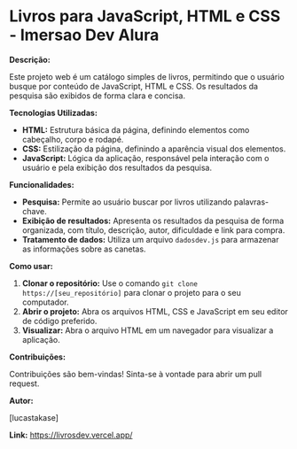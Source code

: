 # Livros para JavaScript, HTML e CSS - Imersao Dev Alura

**Descrição:**

Este projeto web é um catálogo simples de livros, permitindo que o usuário busque por conteúdo de JavaScript, HTML e CSS. Os resultados da pesquisa são exibidos de forma clara e concisa.

**Tecnologias Utilizadas:**

* **HTML:** Estrutura básica da página, definindo elementos como cabeçalho, corpo e rodapé.
* **CSS:** Estilização da página, definindo a aparência visual dos elementos.
* **JavaScript:** Lógica da aplicação, responsável pela interação com o usuário e pela exibição dos resultados da pesquisa.

**Funcionalidades:**

* **Pesquisa:** Permite ao usuário buscar por livros utilizando palavras-chave.
* **Exibição de resultados:** Apresenta os resultados da pesquisa de forma organizada, com título, descrição, autor, dificuldade e link para compra.
* **Tratamento de dados:** Utiliza um arquivo `dadosdev.js` para armazenar as informações sobre as canetas.

**Como usar:**

1. **Clonar o repositório:** Use o comando `git clone https://[seu_repositório]` para clonar o projeto para o seu computador.
2. **Abrir o projeto:** Abra os arquivos HTML, CSS e JavaScript em seu editor de código preferido.
3. **Visualizar:** Abra o arquivo HTML em um navegador para visualizar a aplicação.

**Contribuições:**

Contribuições são bem-vindas! Sinta-se à vontade para abrir um pull request.

**Autor:**

[lucastakase]

**Link:**
https://livrosdev.vercel.app/
